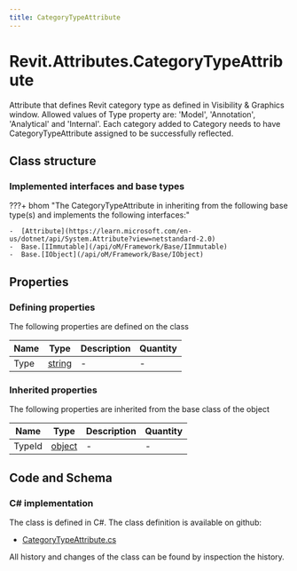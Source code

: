 ```yaml
---
title: CategoryTypeAttribute
---
```


# Revit.Attributes.CategoryTypeAttribute

Attribute that defines Revit category type as defined in Visibility &amp; Graphics window.
Allowed values of Type property are: 'Model', 'Annotation', 'Analytical' and 'Internal'.
Each category added to Category needs to have CategoryTypeAttribute assigned to be successfully reflected.

## Class structure

### Implemented interfaces and base types

???+ bhom "The CategoryTypeAttribute in inheriting from the following base type(s) and implements the following interfaces:"

    -  [Attribute](https://learn.microsoft.com/en-us/dotnet/api/System.Attribute?view=netstandard-2.0)
    -  Base.[IImmutable](/api/oM/Framework/Base/IImmutable)
    -  Base.[IObject](/api/oM/Framework/Base/IObject)


## Properties



### Defining properties

The following properties are defined on the class

| Name             | Type             | Description      | Quantity         |
|------------------|------------------|------------------|------------------|
| Type | [string](https://learn.microsoft.com/en-us/dotnet/api/System.String?view=netstandard-2.0) | - | - |


### Inherited properties
The following properties are inherited from the base class of the object

| Name             | Type             | Description      | Quantity         |
|------------------|------------------|------------------|------------------|
| TypeId | [object](https://learn.microsoft.com/en-us/dotnet/api/System.Object?view=netstandard-2.0) | - | - |


## Code and Schema

### C# implementation

The class is defined in C#. The class definition is available on github:

- [CategoryTypeAttribute.cs](https://github.com/BHoM/Revit_Toolkit/blob/develop/Revit_oM/Attributes\CategoryTypeAttribute.cs)

All history and changes of the class can be found by inspection the history.

